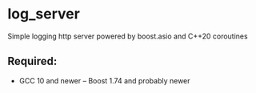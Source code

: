 # log_server
Simple logging http server powered by boost.asio and C++20 coroutines

## Required:
- GCC 10 and newer
– Boost 1.74 and probably newer
